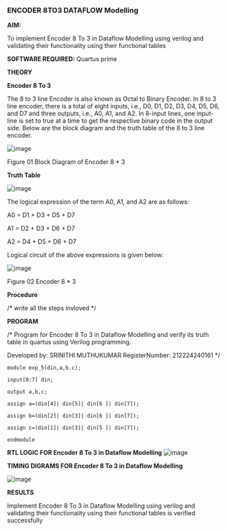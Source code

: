 ### ENCODER 8TO3 DATAFLOW Modelling

**AIM:**

To implement  Encoder 8 To 3 in Dataflow Modelling using verilog and validating their functionality using their functional tables

**SOFTWARE REQUIRED:** Quartus prime

**THEORY**

**Encoder 8 To 3**

The 8 to 3 line Encoder is also known as Octal to Binary Encoder. In 8 to 3 line encoder, there is a total of eight inputs, i.e., D0, D1, D2, D3, D4, D5, D6, and D7 and three outputs, i.e., A0, A1, and A2. In 8-input lines, one input-line is set to true at a time to get the respective binary code in the output side. Below are the block diagram and the truth table of the 8 to 3 line encoder.

![image](https://github.com/naavaneetha/ENCODER8TO3DATAFLOW/assets/154305477/0bc242c1-eb9e-4c47-afe5-30428470efc3)

Figure 01  Block Diagram of Encoder 8 * 3

**Truth Table**

![image](https://github.com/naavaneetha/ENCODER8TO3DATAFLOW/assets/154305477/35496b14-ae6e-4cd1-9abd-d6736b576575)

The logical expression of the term A0, A1, and A2 are as follows:

A0 = D1 + D3 + D5 + D7

A1 = D2 + D3 + D6 + D7

A2 = D4 + D5 + D6 + D7

Logical circuit of the above expressions is given below:

![image](https://github.com/naavaneetha/ENCODER8TO3DATAFLOW/assets/154305477/95acaee6-c873-4c75-89eb-ef09fb158053)

Figure 02  Encoder 8 * 3

**Procedure**

/* write all the steps invloved */

**PROGRAM**

/* Program for Encoder 8 To 3 in Dataflow Modelling and verify its truth table in quartus using Verilog programming. 

Developed by: SRINITHI MUTHUKUMAR  RegisterNumber: 212224240161
*/
```
module exp_5(din,a,b.c);

input[0:7] din;

output a,b,c;

assign a=(din[4]| din[5]| din[6 ]| din[7]);

assign b=(din[2]| din[3]| din[6 ]| din[7]);

assign c=(din[1]| din[3]| din[5 ]| din[7]);

endmodule
```
**RTL LOGIC FOR Encoder 8 To 3 in Dataflow Modelling**
![image](https://github.com/user-attachments/assets/7e078ef6-027d-40f8-bebc-9b0ea5334f1a)


**TIMING DIGRAMS FOR Encoder 8 To 3 in Dataflow Modelling**

![image](https://github.com/user-attachments/assets/7793da6a-8a7f-42e6-8f48-8c28c7f75d07)


**RESULTS**

Implement Encoder 8 To 3 in Dataflow Modelling using verilog and validating their functionality using their functional tables is verified successfully




